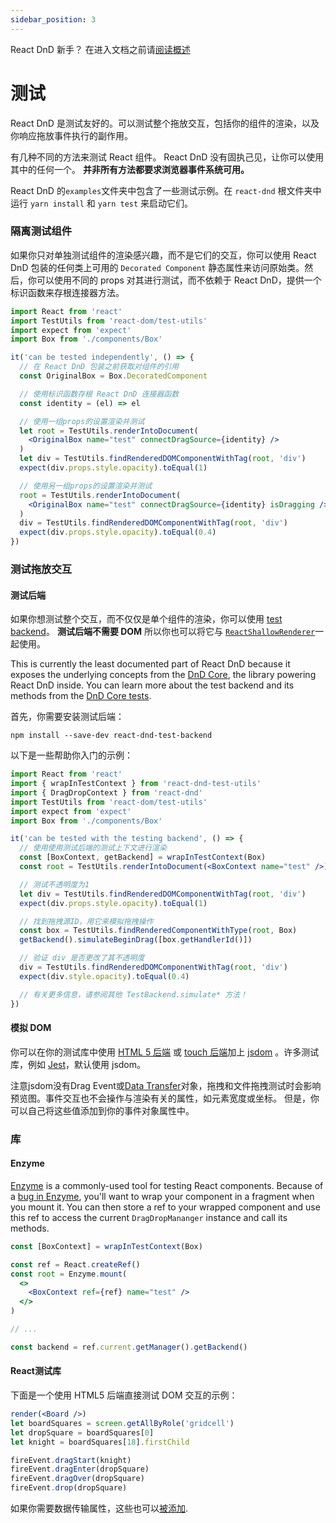 ```yaml
---
sidebar_position: 3
---
```


React DnD 新手？  在进入文档之前请[阅读概述](../quick-start/overview)

# 测试

React DnD 是测试友好的。可以测试整个拖放交互，包括你的组件的渲染，以及你响应拖放事件执行的副作用。

有几种不同的方法来测试 React 组件。 React DnD 没有固执己见，让你可以使用其中的任何一个。 **并非所有方法都要求浏览器事件系统可用。**

React DnD 的`examples`文件夹中包含了一些测试示例。在 `react-dnd` 根文件夹中运行 `yarn install` 和 `yarn test` 来启动它们。

### 隔离测试组件

如果你只对单独测试组件的渲染感兴趣，而不是它们的交互，你可以使用 React DnD 包装的任何类上可用的 `Decorated Component` 静态属性来访问原始类。然后，你可以使用不同的 props 对其进行测试，而不依赖于 React DnD，提供一个标识函数来存根连接器方法。

```jsx
import React from 'react'
import TestUtils from 'react-dom/test-utils'
import expect from 'expect'
import Box from './components/Box'

it('can be tested independently', () => {
  // 在 React DnD 包装之前获取对组件的引用
  const OriginalBox = Box.DecoratedComponent

  // 使用标识函数存根 React DnD 连接器函数
  const identity = (el) => el

  // 使用一组props的设置渲染并测试
  let root = TestUtils.renderIntoDocument(
    <OriginalBox name="test" connectDragSource={identity} />
  )
  let div = TestUtils.findRenderedDOMComponentWithTag(root, 'div')
  expect(div.props.style.opacity).toEqual(1)

  // 使用另一组props的设置渲染并测试
  root = TestUtils.renderIntoDocument(
    <OriginalBox name="test" connectDragSource={identity} isDragging />
  )
  div = TestUtils.findRenderedDOMComponentWithTag(root, 'div')
  expect(div.props.style.opacity).toEqual(0.4)
})
```

### 测试拖放交互

#### 测试后端

如果你想测试整个交互，而不仅仅是单个组件的渲染，你可以使用 [test backend](../backends/Test)。 **测试后端不需要 DOM** 所以你也可以将它与 [`ReactShallowRenderer`](https://facebook.github.io/react/docs/test-utils.html#shallow-rendering)一起使用。

This is currently the least documented part of React DnD because it exposes the underlying concepts from the [DnD Core](https://github.com/react-dnd/dnd-core), the library powering React DnD inside. You can learn more about the test backend and its methods from the [DnD Core tests](https://github.com/react-dnd/dnd-core/tree/v1.1.0/src/__tests__).

首先，你需要安装测试后端：

```
npm install --save-dev react-dnd-test-backend
```

以下是一些帮助你入门的示例：

```jsx
import React from 'react'
import { wrapInTestContext } from 'react-dnd-test-utils'
import { DragDropContext } from 'react-dnd'
import TestUtils from 'react-dom/test-utils'
import expect from 'expect'
import Box from './components/Box'

it('can be tested with the testing backend', () => {
  // 使用使用测试后端的测试上下文进行渲染
  const [BoxContext, getBackend] = wrapInTestContext(Box)
  const root = TestUtils.renderIntoDocument(<BoxContext name="test" />)

  // 测试不透明度为1
  let div = TestUtils.findRenderedDOMComponentWithTag(root, 'div')
  expect(div.props.style.opacity).toEqual(1)

  // 找到拖拽源ID，用它来模拟拖拽操作
  const box = TestUtils.findRenderedComponentWithType(root, Box)
  getBackend().simulateBeginDrag([box.getHandlerId()])

  // 验证 div 是否更改了其不透明度
  div = TestUtils.findRenderedDOMComponentWithTag(root, 'div')
  expect(div.style.opacity).toEqual(0.4)

  // 有关更多信息，请参阅其他 TestBackend.simulate* 方法！
})
```

#### 模拟 DOM

你可以在你的测试库中使用 [HTML 5 后端](../backends/HTML5) 或 [touch 后端](../backends/Touch.md)加上 [jsdom](https://github.com/jsdom/jsdom) 。许多测试库，例如 [Jest](https://jestjs.io/docs/en/configuration#testenvironment-string)，默认使用 jsdom。

注意jsdom没有Drag Event或[Data Transfer](https://github.com/jsdom/jsdom/issues/1568)对象，拖拽和文件拖拽测试时会影响预览图。事件交互也不会操作与渲染有关的属性，如元素宽度或坐标。
但是，你可以自己将这些值添加到你的事件对象属性中。

### 库

#### Enzyme

[Enzyme](https://github.com/airbnb/enzyme) is a commonly-used tool for testing React components.
Because of a [bug in Enzyme](https://github.com/airbnb/enzyme/issues/1852), you'll want to wrap your component in a fragment when you mount it.
You can then store a ref to your wrapped component and use this ref to access the current `DragDropMananger` instance and call its methods.

```jsx
const [BoxContext] = wrapInTestContext(Box)

const ref = React.createRef()
const root = Enzyme.mount(
  <>
    <BoxContext ref={ref} name="test" />
  </>
)

// ...

const backend = ref.current.getManager().getBackend()
```

#### React测试库

下面是一个使用 HTML5 后端直接测试 DOM 交互的示例：

```jsx
render(<Board />)
let boardSquares = screen.getAllByRole('gridcell')
let dropSquare = boardSquares[0]
let knight = boardSquares[18].firstChild

fireEvent.dragStart(knight)
fireEvent.dragEnter(dropSquare)
fireEvent.dragOver(dropSquare)
fireEvent.drop(dropSquare)
```

如果你需要数据传输属性，这些也可以[被添加](https://testing-library.com/docs/dom-testing-library/api-events).
